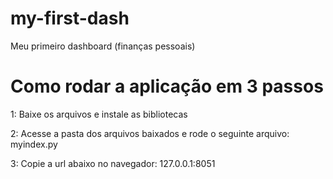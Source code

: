 # my-first-dash
 Meu primeiro dashboard (finanças pessoais)

# Como rodar a aplicação em 3 passos

1: Baixe os arquivos e instale as bibliotecas

2: Acesse a pasta dos arquivos baixados e rode o seguinte arquivo:
     myindex.py

3: Copie a url abaixo no navegador:
127.0.0.1:8051

